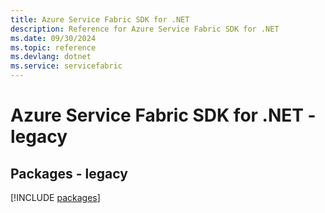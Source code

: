 ```yaml
---
title: Azure Service Fabric SDK for .NET
description: Reference for Azure Service Fabric SDK for .NET
ms.date: 09/30/2024
ms.topic: reference
ms.devlang: dotnet
ms.service: servicefabric
---
```

# Azure Service Fabric SDK for .NET - legacy
## Packages - legacy
[!INCLUDE [packages](service-fabric-index.md)]